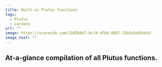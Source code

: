 ```yaml
---
title: Built-in Plutus functions
tags:
  - Plutus
  - cardano
url: ""
image: https://ucarecdn.com/3205b847-bc74-4f04-8887-25b3a5b02eb3/
image_text: ""
---
```


## At-a-glance compilation of all Plutus functions.
